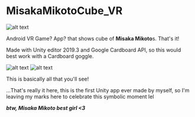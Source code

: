 # MisakaMikotoCube_VR
 
![alt text](https://github.com/timingsniper/MisakaMikotoCube_VR/blob/main/%E5%BE%AE%E4%BF%A1%E5%9B%BE%E7%89%87_20220315230226.jpg)

Android VR Game? App? that shows cube of **Misaka Mikoto**s. That's it!

Made with Unity editor 2019.3 and Google Cardboard API, so this would best work with a Cardboard goggle.

![alt text](https://github.com/timingsniper/MisakaMikotoCube_VR/blob/main/%E5%BE%AE%E4%BF%A1%E5%9B%BE%E7%89%87_20220315230242.jpg)
![alt text](https://github.com/timingsniper/MisakaMikotoCube_VR/blob/main/%E5%BE%AE%E4%BF%A1%E5%9B%BE%E7%89%87_202203152302421.jpg)

This is basically all that you'll see!

...That's really it here, this is the first Unity app ever made by myself, so I'm leaving my marks here to celebrate this symbolic moment lel

***btw, Misaka Mikoto best girl <3***

